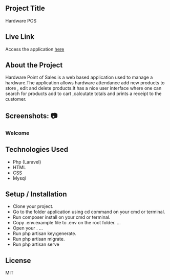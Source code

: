 


## Project Title
Hardware POS

## Live Link
Access the application [here](https://hardwareapplication.herokuapp.com/)

## About the Project
Hardware Point of Sales is a web based application used to manage a hardware.The application allows hardware attendance add new products to store , edit and delete products.It has a nice user interface where one can search for products add to cart ,calcutate totals and prints a receipt to the customer.

## Screenshots: 📷
### Welcome



## Technologies Used
* Php (Laravel)
* HTML
* CSS
* Mysql

## Setup / Installation
* Clone your project.
* Go to the folder application using cd command on your cmd or terminal.
* Run composer install on your cmd or terminal.
* Copy .env.example file to .env on the root folder. ...
* Open your . ...
* Run php artisan key:generate.
* Run php artisan migrate.
* Run php artisan serve

## License
MIT

